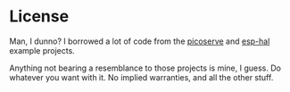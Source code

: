 # License

Man, I dunno? I borrowed a lot of code from the [picoserve](https://github.com/sammhicks/picoserve) and [esp-hal](https://github.com/esp-rs/esp-hal) example projects. 

Anything not bearing a resemblance to those projects is mine, I guess. Do whatever you want with it. No implied warranties, and all the other stuff.